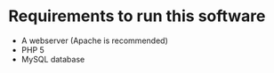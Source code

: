 # Requirements to run this software #

  * A webserver (Apache is recommended)
  * PHP 5
  * MySQL database